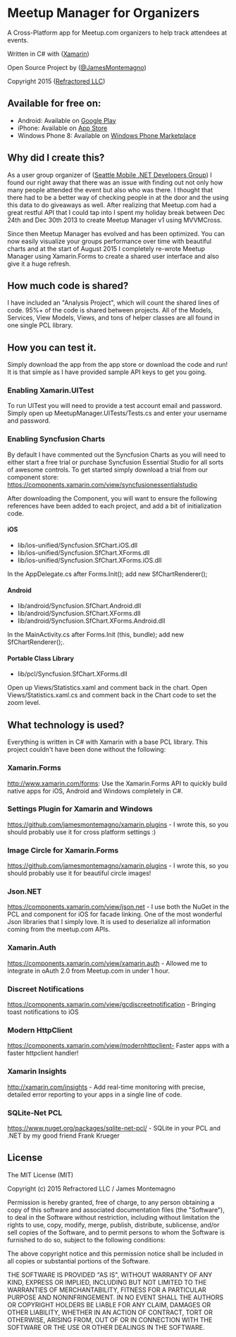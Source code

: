 Meetup Manager for Organizers
===========

A Cross-Platform app for Meetup.com organizers to help track attendees at events.

Written in C# with ([Xamarin](http://www.xamarin.com)) 

Open Source Project by ([@JamesMontemagno](http://www.twitter.com/jamesmontemagno)) 

Copyright 2015 ([Refractored LLC](http://www.refractored.com))

## Available for free on:
* Android: Available on [Google Play](https://play.google.com/store/apps/details?id=com.refractored.meetupmanager)
* iPhone: Available on [App Store](https://itunes.apple.com/us/app/meetup-manager-for-organizers/id796213890?ls=1&mt=8)
* Windows Phone 8: Available on [Windows Phone Marketplace](http://www.windowsphone.com/en-us/store/app/meetup-manager-for-organizers/38ef03e9-3dfe-4150-b797-5ec9ed81b8cd)


## Why did I create this?
As a user group organizer of ([Seattle Mobile .NET Developers Group](http://www.meetup.com/SeattleMobileDevelopers/)) I found our right away that there was an issue with finding out not only how many people attended the event but also who was there. I thought that there had to be a better way of checking people in at the door and the using this data to do giveaways as well. After realizing that Meetup.com had a great restful API that I could tap into I spent my holiday break between Dec 24th and Dec 30th 2013 to create Meetup Manager v1 using MVVMCross. 

Since then Meetup Manager has evolved and has been optimized. You can now easily visualize your groups performance over time with beautiful charts and at the start of August 2015 I completely re-wrote Meetup Manager using Xamarin.Forms to create a shared user interface and also give it a huge refresh.

## How much code is shared?
I have included an "Analysis Project", which will count the shared lines of code. 95%+ of the code is shared between projects. All of the Models, Services, View Models, Views, and tons of helper classes are all found in one single PCL library. 

## How you can test it. 

Simply download the app from the app store or download the code and run! It is that simple as I have provided sample API keys to get you going.

### Enabling Xamarin.UITest

To run UITest you will need to provide a test account email and password. Simply open up MeetupManager.UITests/Tests.cs and enter your username and password.

### Enabling Syncfusion Charts

By default I have commented out the Syncfusion Charts as you will need to either start a free trial or purchase Syncfusion Essential Studio for all sorts of awesome controls. To get started simply download a trial from our component store: https://components.xamarin.com/view/syncfusionessentialstudio

After downloading the Component, you will want to ensure the following references have been added to each project, and add a bit of initialization code.

#### iOS

* lib/ios-unified/Syncfusion.SfChart.iOS.dll
* lib/ios-unified/Syncfusion.SfChart.XForms.dll
* lib/ios-unified/Syncfusion.SfChart.XForms.iOS.dll

In the AppDelegate.cs after Forms.Init(); add new SfChartRenderer();

#### Android

* lib/android/Syncfusion.SfChart.Android.dll
* lib/android/Syncfusion.SfChart.XForms.dll
* lib/android/Syncfusion.SfChart.XForms.Android.dll

In the MainActivity.cs after Forms.Init (this, bundle); add new SfChartRenderer();.

#### Portable Class Library

* lib/pcl/Syncfusion.SfChart.XForms.dll

Open up Views/Statistics.xaml and comment back in the chart. Open Views/Statistics.xaml.cs and comment back in the Chart code to set the zoom level.


## What technology is used?
Everything is written in C# with Xamarin with a base PCL library. This project couldn't have been done without the following:

### Xamarin.Forms 
http://www.xamarin.com/forms: Use the Xamarin.Forms API to quickly build native apps for iOS, Android and Windows completely in C#.

### Settings Plugin for Xamarin and Windows
https://github.com/jamesmontemagno/xamarin.plugins - I wrote this, so you should probably use it for cross platform settings :)

### Image Circle for Xamarin.Forms
https://github.com/jamesmontemagno/xamarin.plugins - I wrote this, so you should probably use it for beautiful circle images!

### Json.NET
https://components.xamarin.com/view/json.net - I use both the NuGet in the PCL and component for iOS for facade linking. One of the most wonderful Json libraries that I simply love. It is used to deserialize all information coming from the meetup.com APIs.

### Xamarin.Auth
https://components.xamarin.com/view/xamarin.auth - Allowed me to integrate in oAuth 2.0 from Meetup.com in under 1 hour. 

### Discreet Notifications
https://components.xamarin.com/view/gcdiscreetnotification - Bringing toast notifications to iOS

### Modern HttpClient
https://components.xamarin.com/view/modernhttpclient- Faster apps with a faster httpclient handler!

### Xamarin Insights
http://xamarin.com/insights - Add real-time monitoring with precise, detailed error reporting to your apps in a single line of code.

### SQLite-Net PCL
https://www.nuget.org/packages/sqlite-net-pcl/ - SQLite in your PCL and .NET by my good friend Frank Krueger


## License
The MIT License (MIT)

Copyright (c) 2015 Refractored LLC / James Montemagno

Permission is hereby granted, free of charge, to any person obtaining a copy of
this software and associated documentation files (the "Software"), to deal in
the Software without restriction, including without limitation the rights to
use, copy, modify, merge, publish, distribute, sublicense, and/or sell copies of
the Software, and to permit persons to whom the Software is furnished to do so,
subject to the following conditions:

The above copyright notice and this permission notice shall be included in all
copies or substantial portions of the Software.

THE SOFTWARE IS PROVIDED "AS IS", WITHOUT WARRANTY OF ANY KIND, EXPRESS OR
IMPLIED, INCLUDING BUT NOT LIMITED TO THE WARRANTIES OF MERCHANTABILITY, FITNESS
FOR A PARTICULAR PURPOSE AND NONINFRINGEMENT. IN NO EVENT SHALL THE AUTHORS OR
COPYRIGHT HOLDERS BE LIABLE FOR ANY CLAIM, DAMAGES OR OTHER LIABILITY, WHETHER
IN AN ACTION OF CONTRACT, TORT OR OTHERWISE, ARISING FROM, OUT OF OR IN
CONNECTION WITH THE SOFTWARE OR THE USE OR OTHER DEALINGS IN THE SOFTWARE.

